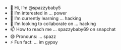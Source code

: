 - 👋 Hi, I’m @spazzybaby5
- 👀 I’m interested in ... power
- 🌱 I’m currently learning ... hacking
- 💞️ I’m looking to collaborate on ... hacking
- 📫 How to reach me ... spazzybaby69 on snapchat
- 😄 Pronouns: ... spazz
- ⚡ Fun fact: ... im gypsy

<!---
spazzybaby5/spazzybaby5 is a ✨ special ✨ repository because its `README.md` (this file) appears on your GitHub profile.
You can click the Preview link to take a look at your changes.
--->
